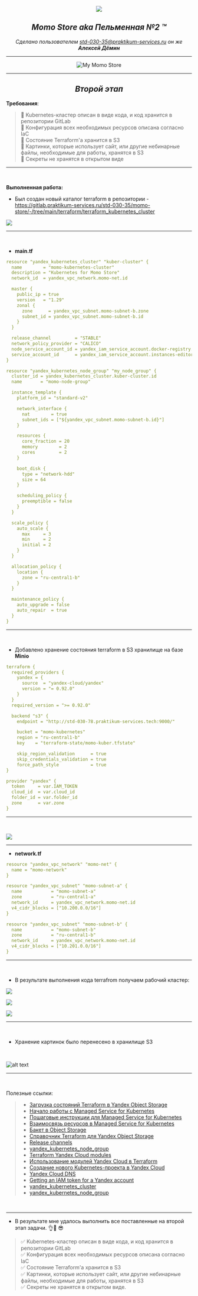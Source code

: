 <div align="center"> 

![](/images/logo.png) 

##  *Momo Store aka Пельменная №2 &trade;*
*Сделано пользователем *std-030-35@praktikum-services.ru* он же **Алексей Дёмин***



---
![My Momo Store](/images/storemomo.png "My Momo Store")  

---


## *Второй этап*
</div>

**Требования**:
>
> 🔎 Kubernetes-кластер описан в виде кода, и код хранится в репозитории GitLab   
> 🔎 Конфигурация всех необходимых ресурсов описана согласно IaC    
> 🔎 Состояние Terraform'а хранится в S3  
> 🔎 Картинки, которые использует сайт, или другие небинарные файлы, необходимые для работы, хранятся в S3   
> 🔎 Секреты не хранятся в открытом виде  

---
  
<br>

**Выполненная работа:**

- Был создан новый каталог terraform в репозитории - https://gitlab.praktikum-services.ru/std-030-35/momo-store/-/tree/main/terraform/terraform_kubernetes_cluster

![](/images/ter-repos-kuber.png)  


---

<br>

- **main.tf**

```yaml
resource "yandex_kubernetes_cluster" "kuber-cluster" {
  name        = "momo-kubernetes-cluster"
  description = "Kubernetes for Momo Store"
  network_id  = yandex_vpc_network.momo-net.id

  master {
    public_ip = true
    version   = "1.29"
    zonal {
      zone      = yandex_vpc_subnet.momo-subnet-b.zone
      subnet_id = yandex_vpc_subnet.momo-subnet-b.id
    }
  }

  release_channel         = "STABLE"
  network_policy_provider = "CALICO"
  node_service_account_id = yandex_iam_service_account.docker-registry.id
  service_account_id      = yandex_iam_service_account.instances-editor.id
}

resource "yandex_kubernetes_node_group" "my_node_group" {
  cluster_id = yandex_kubernetes_cluster.kuber-cluster.id
  name       = "momo-node-group"

  instance_template {
    platform_id = "standard-v2"

    network_interface {
      nat        = true
      subnet_ids = ["${yandex_vpc_subnet.momo-subnet-b.id}"]
    }

    resources {
      core_fraction = 20
      memory        = 2
      cores         = 2
    }

    boot_disk {
      type = "network-hdd"
      size = 64
    }

    scheduling_policy {
      preemptible = false
    }
  }

  scale_policy {
    auto_scale {
      max     = 3
      min     = 2
      initial = 2
    }
  }

  allocation_policy {
    location {
      zone = "ru-central1-b"
    }
  }

  maintenance_policy {
    auto_upgrade = false
    auto_repair  = true
  }
}
``` 

---
<br>

- Добавлено хранение состояния terraform в S3 хранилище на базе **Minio**


```yaml
terraform {
  required_providers {
    yandex = {
      source  = "yandex-cloud/yandex"
      version = "= 0.92.0"
    }
  }
  required_version = ">= 0.92.0"

  backend "s3" {
    endpoint = "http://std-030-78.praktikum-services.tech:9000/"

    bucket = "momo-kubernetes"
    region = "ru-central1-b"
    key    = "terraform-state/momo-kuber.tfstate"

    skip_region_validation      = true
    skip_credentials_validation = true
    force_path_style            = true
}

provider "yandex" {
  token     = var.IAM_TOKEN
  cloud_id  = var.cloud_id
  folder_id = var.folder_id
  zone      = var.zone
}
```
---

<br>

![](/images/s3.png)

---

- **network.tf**

```yaml
resource "yandex_vpc_network" "momo-net" {
  name = "momo-network"
}

resource "yandex_vpc_subnet" "momo-subnet-a" {
  name           = "momo-subnet-a"
  zone           = "ru-central1-a"
  network_id     = yandex_vpc_network.momo-net.id
  v4_cidr_blocks = ["10.200.0.0/16"]
}

resource "yandex_vpc_subnet" "momo-subnet-b" {
  name           = "momo-subnet-b"
  zone           = "ru-central1-b"
  network_id     = yandex_vpc_network.momo-net.id
  v4_cidr_blocks = ["10.201.0.0/16"]
}
```  

---

<br>

- В результате выполнения кода terrafrom получаем рабочий кластер:

![](/images/momo-kub-cluster.png)

![](/images/momo-kub-cluster-2.png)

![](/images/momo-kub-cluster-3.png)  

---

<br>

- Хранение картинок было перенесено в хранилище S3  
<br>

![alt text](/images/images-s3.png)  

---

<br>

Полезные ссылки:  
> - [ Загрузка состояний Terraform в Yandex Object Storage ](https://yandex.cloud/ru/docs/tutorials/infrastructure-management/terraform-state-storage)
> - [ Начало работы с Managed Service for Kubernetes ](https://yandex.cloud/ru/docs/managed-kubernetes/quickstart?from=int-console-help-center-or-nav)
> - [ Пошаговые инструкции для Managed Service for Kubernetes](https://yandex.cloud/ru/docs/managed-kubernetes/operations/#node-group)
> - [ Взаимосвязь ресурсов в Managed Service for Kubernetes ](https://yandex.cloud/ru/docs/managed-kubernetes/concepts/?from=int-console-help-center-or-nav#node-group)
> - [ Бакет в Object Storage ](https://yandex.cloud/ru/docs/storage/concepts/bucket)
> - [ Справочник Terraform для Yandex Object Storage ](https://yandex.cloud/ru/docs/storage/tf-ref)
> - [ Release channels ](https://yandex.cloud/en/docs/managed-kubernetes/concepts/release-channels-and-updates)
> - [ yandex_kubernetes_node_group ](https://registry.terraform.io/providers/yandex-cloud/yandex/latest/docs/resources/kubernetes_node_groups)
> - [ Terraform Yandex Cloud modules ](https://github.com/terraform-yc-modules)
> - [ Использование модулей Yandex Cloud в Terraform ](https://yandex.cloud/ru/docs/managed-kubernetes/tutorials/terraform-modules)
> - [ Создание нового Kubernetes-проекта в Yandex Cloud ](https://yandex.cloud/ru/docs/managed-kubernetes/tutorials/new-kubernetes-project)
> - [ Yandex Cloud DNS ](https://yandex.cloud/ru/docs/dns/)
> - [ Getting an IAM token for a Yandex account ](https://yandex.cloud/en/docs/iam/operations/iam-token/create)
> - [ yandex_kubernetes_cluster ](https://terraform-provider.yandexcloud.net/resources/kubernetes_cluster.html)
> - [ yandex_kubernetes_node_group ](https://terraform-provider.yandexcloud.net/resources/kubernetes_node_group.html)

<br>

---

- В результате мне удалось выполнить все поставленные на второй этап задачи. 👌💪 😎

>
> ✅ Kubernetes-кластер описан в виде кода, и код хранится в репозитории GitLab   
> ✅ Конфигурация всех необходимых ресурсов описана согласно IaC    
> ✅ Состояние Terraform'а хранится в S3  
> ✅ Картинки, которые использует сайт, или другие небинарные файлы, необходимые для работы, хранятся в S3   
> ✅ Секреты не хранятся в открытом виде.
